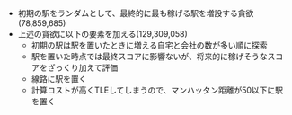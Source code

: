 - 初期の駅をランダムとして、最終的に最も稼げる駅を増設する貪欲(78,859,685)
- 上述の貪欲に以下の要素を加える(129,309,058)
    - 初期の駅は駅を置いたときに増える自宅と会社の数が多い順に探索
    - 駅を置いた時点では最終スコアに影響ないが、将来的に稼げそうなスコアをざっくり加えて評価
    - 線路に駅を置く
    - 計算コストが高くTLEしてしまうので、マンハッタン距離が50以下に駅を置く